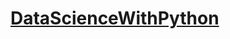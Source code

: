 # [DataScienceWithPython](https://github.com/muratgoktas/DataScienceWithPython/blob/6a3b6f3b3121960601ecbf32fbc6c80d67a3034f/OlimpiyatlarVeriSeti.ipynb)
